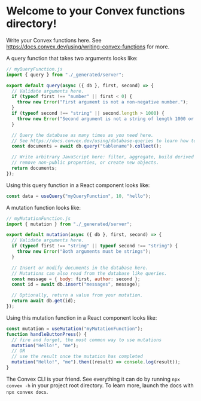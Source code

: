 
# Welcome to your Convex functions directory!

Write your Convex functions here. See
https://docs.convex.dev/using/writing-convex-functions for more.

A query function that takes two arguments looks like:

```javascript
// myQueryFunction.js
import { query } from "./_generated/server";

export default query(async ({ db }, first, second) => {
  // Validate arguments here.
  if (typeof first !== "number" || first < 0) {
    throw new Error("First argument is not a non-negative number.");
  }
  if (typeof second !== "string" || second.length > 1000) {
    throw new Error("Second argument is not a string of length 1000 or less.");
  }

  // Query the database as many times as you need here.
  // See https://docs.convex.dev/using/database-queries to learn how to write queries.
  const documents = await db.query("tablename").collect();

  // Write arbitrary JavaScript here: filter, aggregate, build derived data,
  // remove non-public properties, or create new objects.
  return documents;
});
```

Using this query function in a React component looks like:

```javascript
const data = useQuery("myQueryFunction", 10, "hello");
```

A mutation function looks like:

```javascript
// myMutationFunction.js
import { mutation } from "./_generated/server";

export default mutation(async ({ db }, first, second) => {
  // Validate arguments here.
  if (typeof first !== "string" || typeof second !== "string") {
    throw new Error("Both arguments must be strings");
  }

  // Insert or modify documents in the database here.
  // Mutations can also read from the database like queries.
  const message = { body: first, author: second };
  const id = await db.insert("messages", message);

  // Optionally, return a value from your mutation.
  return await db.get(id);
});
```

Using this mutation function in a React component looks like:

```javascript
const mutation = useMutation("myMutationFunction");
function handleButtonPress() {
  // fire and forget, the most common way to use mutations
  mutation("Hello!", "me");
  // OR
  // use the result once the mutation has completed
  mutation("Hello!", "me").then((result) => console.log(result));
}
```

The Convex CLI is your friend. See everything it can do by running
`npx convex -h` in your project root directory. To learn more, launch the docs
with `npx convex docs`.